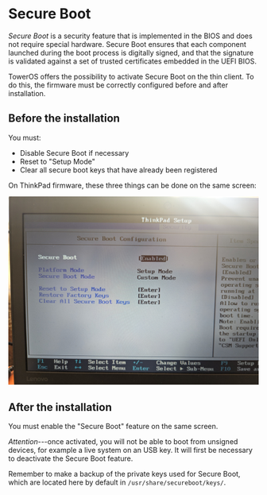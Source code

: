 # Secure Boot

*Secure Boot* is a security feature that is implemented in the BIOS and does not require special hardware. Secure Boot ensures that each component launched during the boot process is digitally signed, and that the signature is validated against a set of trusted certificates embedded in the UEFI BIOS.

TowerOS offers the possibility to activate Secure Boot on the thin client. To do this, the firmware must be correctly configured before and after installation.

## Before the installation

You must:

- Disable Secure Boot if necessary
- Reset to "Setup Mode"
- Clear all secure boot keys that have already been registered

On ThinkPad firmware, these three things can be done on the same screen:

![alt text](./ThinkPadSecureBoot.jpg)

## After the installation

You must enable the "Secure Boot" feature on the same screen.

*Attention*---once activated, you will not be able to boot from unsigned devices, for example a live system on an USB key. It will first be necessary to deactivate the Secure Boot feature.

Remember to make a backup of the private keys used for Secure Boot, which are located here by default in `/usr/share/secureboot/keys/`.